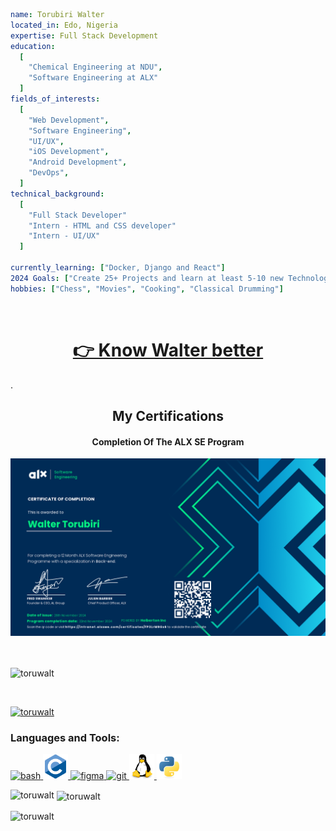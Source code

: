 
```yaml
name: Torubiri Walter
located_in: Edo, Nigeria
expertise: Full Stack Development
education:
  [
    "Chemical Engineering at NDU",
    "Software Engineering at ALX"
  ]
fields_of_interests:
  [
    "Web Development",
    "Software Engineering",
    "UI/UX",
    "iOS Development",
    "Android Development",
    "DevOps",
  ]
technical_background:    
  [
    "Full Stack Developer"
    "Intern - HTML and CSS developer"
    "Intern - UI/UX"
  ]
  
currently_learning: ["Docker, Django and React"]
2024 Goals: ["Create 25+ Projects and learn at least 5-10 new Technologies."]
hobbies: ["Chess", "Movies", "Cooking", "Classical Drumming"]
```
<br>
 <strong><h1 align="center"><a href="https://linktr.ee/toruwalt">👉  Know Walter better</a></h1></strong>.
<br>

<h2 align="center">My Certifications</h2>
<div align="center">
  <h4 align="center">Completion Of The ALX SE Program</h4>
  <a href="https://intranet.alxswe.com/certificates/FP3LrM9Gx6"><img src="Certificates/Torubiri-Walter-SE-Certificate.png" alt="Torubiri Walter - ALX SE Certificate"></a>
</div>
<br>
<br>

<p align="left"> <img src="https://komarev.com/ghpvc/?username=toruwalt&label=Profile%20views&color=0e75b6&style=flat" alt="toruwalt" /> </p>
<br>
<p align="left"> <a href="https://github.com/ryo-ma/github-profile-trophy"><img src="https://github-profile-trophy.vercel.app/?username=toruwalt" alt="toruwalt" /></a> </p>

<h3 align="left">Languages and Tools:</h3>
<p align="left"> <a href="https://www.gnu.org/software/bash/" target="_blank" rel="noreferrer"> <img src="https://www.vectorlogo.zone/logos/gnu_bash/gnu_bash-icon.svg" alt="bash" width="40" height="40"/> </a> <a href="https://www.cprogramming.com/" target="_blank" rel="noreferrer"> <img src="https://raw.githubusercontent.com/devicons/devicon/master/icons/c/c-original.svg" alt="c" width="40" height="40"/> </a> <a href="https://www.figma.com/" target="_blank" rel="noreferrer"> <img src="https://www.vectorlogo.zone/logos/figma/figma-icon.svg" alt="figma" width="40" height="40"/> </a> <a href="https://git-scm.com/" target="_blank" rel="noreferrer"> <img src="https://www.vectorlogo.zone/logos/git-scm/git-scm-icon.svg" alt="git" width="40" height="40"/> </a> <a href="https://www.linux.org/" target="_blank" rel="noreferrer"> <img src="https://raw.githubusercontent.com/devicons/devicon/master/icons/linux/linux-original.svg" alt="linux" width="40" height="40"/> </a> <a href="https://www.python.org" target="_blank" rel="noreferrer"> <img src="https://raw.githubusercontent.com/devicons/devicon/master/icons/python/python-original.svg" alt="python" width="40" height="40"/> </a> </p>

<p><img align="left" src="https://github-readme-stats.vercel.app/api/top-langs?username=toruwalt&show_icons=true&locale=en&layout=compact" alt="toruwalt" /></p>

<p>&nbsp;<img align="center" src="https://github-readme-stats.vercel.app/api?username=toruwalt&show_icons=true&locale=en" alt="toruwalt" /></p>

<p><img align="center" src="https://github-readme-streak-stats.herokuapp.com/?user=toruwalt&" alt="toruwalt" /></p>
